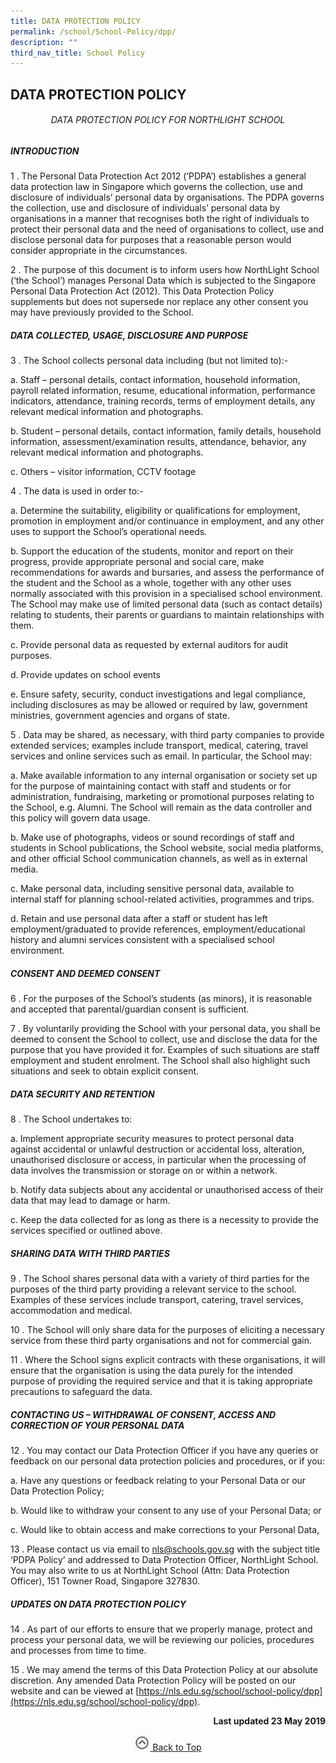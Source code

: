 ```yaml
---
title: DATA PROTECTION POLICY
permalink: /school/School-Policy/dpp/
description: ""
third_nav_title: School Policy
---
```

## DATA PROTECTION POLICY

###### <center>DATA PROTECTION POLICY FOR NORTHLIGHT SCHOOL</center>

##### INTRODUCTION

1 \. The Personal Data Protection Act 2012 (‘PDPA’) establishes a general data protection law in Singapore which governs the collection, use and disclosure of individuals’ personal data by organisations. The PDPA governs the collection, use and disclosure of individuals’ personal data by organisations in a manner that recognises both the right of individuals to protect their personal data and the need of organisations to collect, use and disclose personal data for purposes that a reasonable person would consider appropriate in the circumstances.  

2 \. The purpose of this document is to inform users how NorthLight School (‘the School’) manages Personal Data which is subjected to the Singapore Personal Data Protection Act (2012). This Data Protection Policy supplements but does not supersede nor replace any other consent you may have previously provided to the School.

##### DATA COLLECTED, USAGE, DISCLOSURE AND PURPOSE

3 \. The School collects personal data including (but not limited to):-  

a. Staff – personal details, contact information, household information, payroll related information, resume, educational information, performance indicators, attendance, training records, terms of employment details, any relevant medical information and photographs.

b. Student – personal details, contact information, family details, household information, assessment/examination results, attendance, behavior, any relevant medical information and photographs.

c. Others – visitor information, CCTV footage

4 \. The data is used in order to:- 

a. Determine the suitability, eligibility or qualifications for employment, promotion in employment and/or continuance in employment, and any other uses to support the School’s operational needs.

b. Support the education of the students, monitor and report on their progress, provide appropriate personal and social care, make recommendations for awards and bursaries, and assess the performance of the student and the School as a whole, together with any other uses normally associated with this provision in a specialised school environment. The School may make use of limited personal data (such as contact details) relating to students, their parents or guardians to maintain relationships with them.

c. Provide personal data as requested by external auditors for audit purposes.

d. Provide updates on school events

e. Ensure safety, security, conduct investigations and legal compliance, including disclosures as may be allowed or required by law, government ministries, government agencies and organs of state.

5 \. Data may be shared, as necessary, with third party companies to provide extended services; examples include transport, medical, catering, travel services and online services such as email. In particular, the School may:

a. Make available information to any internal organisation or society set up for the purpose of maintaining contact with staff and students or for administration, fundraising, marketing or promotional purposes relating to the School, e.g. Alumni. The School will remain as the data controller and this policy will govern data usage.

b. Make use of photographs, videos or sound recordings of staff and students in School publications, the School website, social media platforms, and other official School communication channels, as well as in external media.

c. Make personal data, including sensitive personal data, available to internal staff for planning school-related activities, programmes and trips.

d. Retain and use personal data after a staff or student has left employment/graduated to provide references, employment/educational history and alumni services consistent with a specialised school environment.

##### CONSENT AND DEEMED CONSENT

6 \. For the purposes of the School’s students (as minors), it is reasonable and accepted that parental/guardian consent is sufficient.

7 \. By voluntarily providing the School with your personal data, you shall be deemed to consent the School to collect, use and disclose the data for the purpose that you have provided it for. Examples of such situations are staff employment and student enrolment. The School shall also highlight such situations and seek to obtain explicit consent.

##### DATA SECURITY AND RETENTION

8 \. The School undertakes to:

a. Implement appropriate security measures to protect personal data against accidental or unlawful destruction or accidental loss, alteration, unauthorised disclosure or access, in particular when the processing of data involves the transmission or storage on or within a network.

b. Notify data subjects about any accidental or unauthorised access of their data that may lead to damage or harm.

c. Keep the data collected for as long as there is a necessity to provide the services specified or outlined above.

##### SHARING DATA WITH THIRD PARTIES

9 \. The School shares personal data with a variety of third parties for the purposes of the third party providing a relevant service to the school. Examples of these services include transport, catering, travel services, accommodation and medical.

10 \. The School will only share data for the purposes of eliciting a necessary service from these third party organisations and not for commercial gain.

11 \. Where the School signs explicit contracts with these organisations, it will ensure that the organisation is using the data purely for the intended purpose of providing the required service and that it is taking appropriate precautions to safeguard the data.

##### CONTACTING US – WITHDRAWAL OF CONSENT, ACCESS AND CORRECTION OF YOUR PERSONAL DATA

12 \. You may contact our Data Protection Officer if you have any queries or feedback on our personal data protection policies and procedures, or if you:

a. Have any questions or feedback relating to your Personal Data or our Data Protection Policy;

b. Would like to withdraw your consent to any use of your Personal Data; or

c. Would like to obtain access and make corrections to your Personal Data,

13 \. Please contact us via email to [nls@schools.gov.sg](mailto:nls@schools.gov.sg) with the subject title ‘PDPA Policy’ and addressed to Data Protection Officer, NorthLight School. You may also write to us at NorthLight School (Attn: Data Protection Officer), 151 Towner Road, Singapore 327830.

##### UPDATES ON DATA PROTECTION POLICY

14 \. As part of our efforts to ensure that we properly manage, protect and process your personal data, we will be reviewing our policies, procedures and processes from time to time.

15 \. We may amend the terms of this Data Protection Policy at our absolute discretion. Any amended Data Protection Policy will be posted on our website and can be viewed at [https://nls.edu.sg/school/school-policy/dpp](https://nls.edu.sg/school/school-policy/dpp).
<p align=right><b>Last updated 23 May 2019</b></p>

<p align="center"><a href="#"><img src="/images/arrow-up.jpg" style="width:25px; display:inline"/> Back to Top </a> </p>